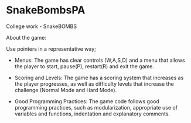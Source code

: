 # SnakeBombsPA
College work - SnakeBOMBS

About the game: 

Use pointers in a representative way;

- Menus: The game has clear controls (W,A,S,D) and a menu that allows the player to start, pause(P), restart(R) and exit the game.

- Scoring and Levels: The game has a scoring system that increases as the player progresses, as well as difficulty levels that increase the challenge (Normal Mode and Hard Mode).

- Good Programming Practices: The game code follows good programming practices, such as modularization, appropriate use of variables and functions, indentation and explanatory comments.
